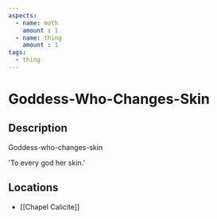 ```yaml
---
aspects: 
  - name: moth
    amount : 1
  - name: thing
    amount : 1
tags:
  - thing
---
```


# Goddess-Who-Changes-Skin

## Description
Goddess-who-changes-skin

'To every god her skin.'
## Locations
- [[Chapel Calicite]]